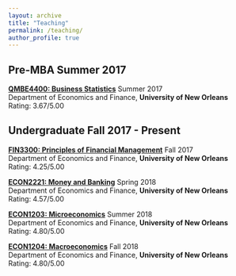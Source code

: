 ```yaml
---
layout: archive
title: "Teaching"
permalink: /teaching/
author_profile: true
---
```


## Pre-MBA Summer 2017

<b>[QMBE4400: Business Statistics](http://www.uno.edu/registrar/catalog/1617catalog/courses-of-instruction/QMBE.aspx)</b> Summer 2017<br>
Department of Economics and Finance, <b>University of New Orleans</b><br>
Rating: 3.67/5.00

## Undergraduate Fall 2017 - Present

<b>[FIN3300: Principles of Financial Management](http://www.uno.edu/registrar/catalog/1617catalog/courses-of-instruction/FIN.aspx)</b> Fall 2017<br>
Department of Economics and Finance, <b>University of New Orleans</b><br>
Rating: 4.25/5.00

<b>[ECON2221: Money and Banking](http://www.uno.edu/registrar/catalog/1617catalog/courses-of-instruction/ECON.aspx)</b> Spring 2018<br>
Department of Economics and Finance, <b>University of New Orleans</b><br>
Rating: 4.57/5.00

<b>[ECON1203: Microeconomics](http://www.uno.edu/registrar/catalog/1617catalog/courses-of-instruction/ECON.aspx)</b> Summer 2018<br>
Department of Economics and Finance, <b>University of New Orleans</b><br>
Rating: 4.80/5.00

<b>[ECON1204: Macroeconomics](http://www.uno.edu/registrar/catalog/1617catalog/courses-of-instruction/ECON.aspx)</b> Fall 2018<br>
Department of Economics and Finance, <b>University of New Orleans</b><br>
Rating: 4.80/5.00

